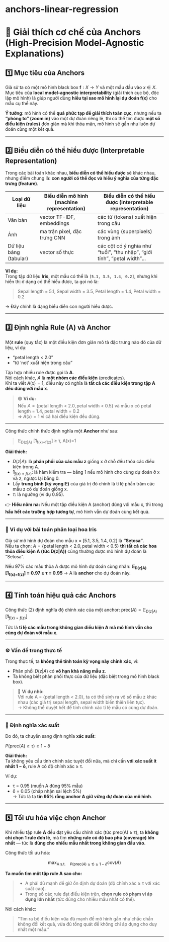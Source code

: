 # anchors-linear-regression

# 🧩 Giải thích cơ chế của Anchors (High-Precision Model-Agnostic Explanations)

## 1️⃣ Mục tiêu của Anchors  

Giả sử ta có một mô hình black box $\mathbf{f}: X \to Y$ và một mẫu đầu vào $x \in X$.  
Mục tiêu của **local model-agnostic interpretability** (giải thích cục bộ, độc lập mô hình) là giúp người dùng **hiểu tại sao mô hình lại dự đoán f(x)** cho mẫu cụ thể này.  

**Ý tưởng**: mô hình có thể **quá phức tạp để giải thích toàn cục**, nhưng nếu ta **“phóng to” (zoom in)** vào một dự đoán riêng lẻ, thì có thể tìm được **một số điều kiện (rules)** đơn giản mà khi thỏa mãn, mô hình sẽ gần như luôn dự đoán cùng một kết quả.

---

## 2️⃣ Biểu diễn có thể hiểu được (Interpretable Representation)

Trong các bài toán khác nhau, **biểu diễn có thể hiểu được** sẽ khác nhau, nhưng điểm chung là: **con người có thể đọc và hiểu ý nghĩa của từng đặc trưng (feature)**.

| Loại dữ liệu | Biểu diễn mô hình (machine representation) | Biểu diễn có thể hiểu được (interpretable representation) |
|--------------|---------------------------------------------|-------------------------------------------------------------|
| Văn bản | vector TF-IDF, embeddings | các từ (tokens) xuất hiện trong câu |
| Ảnh | ma trận pixel, đặc trưng CNN | các vùng (superpixels) trong ảnh |
| Dữ liệu bảng (tabular) | vector số thực | các cột có ý nghĩa như “tuổi”, “thu nhập”, “giới tính”, “petal width”... |

**Ví dụ:**  
Trong tập dữ liệu **Iris**, một mẫu có thể là `[5.1, 3.5, 1.4, 0.2]`, nhưng khi hiển thị ở dạng có thể hiểu được, ta gọi nó là:  
> Sepal length = 5.1, Sepal width = 3.5, Petal length = 1.4, Petal width = 0.2  

→ Đây chính là dạng biểu diễn con người hiểu được.

---

## 3️⃣ Định nghĩa Rule (A) và Anchor  

Một **rule** (quy tắc) là một điều kiện đơn giản mô tả đặc trưng nào đó của dữ liệu, ví dụ:  
- “petal length < 2.0”  
- “từ ‘not’ xuất hiện trong câu”  

Tập hợp nhiều rule được gọi là **A**.  
Nói cách khác, $A$ là **một nhóm các điều kiện** (predicates).  
Khi ta viết $A(x) = 1$, điều này có nghĩa là **tất cả các điều kiện trong tập A đều đúng với mẫu x**.  

> 🟢 **Ví dụ:**  
> Nếu $A = \{\text{petal length < 2.0}, \text{petal width < 0.5}\}$ 
> và mẫu x có petal length = 1.4, petal width = 0.2  
> ⇒ $A(x) = 1$ vì cả hai điều kiện đều đúng.

---

Công thức chính thức định nghĩa một **Anchor** như sau:

> 𝔼<sub>D(z|A)</sub> [<b>1</b><sub>f(x)=f(z)</sub>] ≥ τ, A(x)=1

**Giải thích:**
- $D(z|A)$: là **phân phối của các mẫu z** giống x ở chỗ đều thỏa các điều kiện trong A.
- $\mathbf{1}_{f(x)=f(z)}$: là hàm kiểm tra — bằng 1 nếu mô hình cho cùng dự đoán ở x và z, ngược lại bằng 0.
- Lấy **trung bình (kỳ vọng 𝔼)** của giá trị đó chính là tỉ lệ phần trăm các mẫu z có dự đoán giống x.
- $\tau$: là ngưỡng (ví dụ 0.95).

👉 **Hiểu nôm na:** Nếu một tập điều kiện A (anchor) đúng với mẫu x, thì trong **hầu hết các trường hợp tương tự**, mô hình vẫn dự đoán cùng kết quả.

---

### 🌸 Ví dụ với bài toán phân loại hoa Iris
Giả sử mô hình dự đoán cho mẫu x = [5.1, 3.5, 1.4, 0.2] là **“Setosa”**.  
Nếu ta chọn:
$A = \{\text{petal length < 2.0}, \text{petal width < 0.5}\}$
**thì tất cả các hoa thỏa điều kiện A (tức D(z|A))** cũng thường được mô hình dự đoán là “Setosa”.

Nếu 97% các mẫu thỏa A được mô hình dự đoán cùng nhãn:
**𝔼<sub>D(z|A)</sub>[<b>1</b><sub>f(x)=f(z)</sub>] = 0.97 ≥ τ = 0.95**
→ A là **anchor** cho dự đoán này.

---

## 4️⃣ Tính toán hiệu quả các Anchors  

Công thức (2) định nghĩa độ chính xác của một anchor:
$\text{prec}(A) = \mathbb{E}_{D(z|A)} [\mathbf{1}_{f(x)=f(z)}]$

Tức là **tỉ lệ các mẫu trong không gian điều kiện A mà mô hình vẫn cho cùng dự đoán với mẫu x**.

---

### ⚙️ Vấn đề trong thực tế  

Trong thực tế, ta **không thể tính toán kỳ vọng này chính xác**, vì:
- Phân phối $D(z|A)$ có **vô hạn khả năng mẫu z**.  
- Ta không biết phân phối thực của dữ liệu (đặc biệt trong mô hình black box).  

> 🔹 **Ví dụ nhỏ:**  
> Với rule A = {petal length < 2.0}, ta có thể sinh ra vô số mẫu z khác nhau (các giá trị sepal length, sepal width biến thiên liên tục).  
> → Không thể duyệt hết để tính chính xác tỉ lệ mẫu có cùng dự đoán.

---

### 🔢 Định nghĩa xác suất  

Do đó, ta chuyển sang định nghĩa **xác suất**:

$P(\text{prec}(A) \ge \tau) \ge 1 - \delta$

**Giải thích:**  
Ta không yêu cầu tính chính xác tuyệt đối nữa, mà chỉ cần **với xác suất ít nhất 1 − δ**, rule A có độ chính xác ≥ τ.  

Ví dụ:  
- τ = 0.95 (muốn A đúng 95% mẫu)  
- δ = 0.05 (chấp nhận sai lệch 5%)  
→ Tức là ta **tin 95% rằng anchor A giữ vững dự đoán của mô hình**.

---

## 5️⃣ Tối ưu hóa việc chọn Anchor  

Khi nhiều tập rule **A** đều đạt yêu cầu chính xác (tức prec(A) ≥ τ), ta **không chỉ chọn 1 rule đơn lẻ**, mà tìm **những rule có độ bao phủ (coverage) lớn nhất** — tức là **đúng cho nhiều mẫu nhất trong không gian đầu vào**.

Công thức tối ưu hóa:

$$\max_{\text{A s.t.} \quad P(\text{prec}(A) \geq \tau) \geq 1 - \delta} \text{cov}(A)$$

**Ta muốn **tìm một tập rule A** sao cho:**  
> - A phải đủ mạnh để giữ ổn định dự đoán (độ chính xác ≥ τ với xác suất cao).  
> - Trong số các rule đạt điều kiện trên, **chọn rule có phạm vi áp dụng lớn nhất** (tức đúng cho nhiều mẫu nhất có thể).  

Nói cách khác:  
> “Tìm ra bộ điều kiện vừa đủ mạnh để mô hình gần như chắc chắn không đổi kết quả, vừa đủ tổng quát để không chỉ áp dụng cho duy nhất một mẫu.”

---
